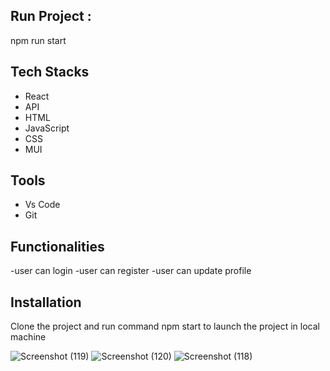 

## Run Project : 
npm run start

 
 ## Tech Stacks
 - React
 - API
 - HTML
 - JavaScript
 - CSS
 - MUI


## Tools

 - Vs Code
 - Git


## Functionalities
-user can login
-user can register
-user can update profile


## Installation

Clone the project and  run command  npm start to launch the project in local machine


![Screenshot (119)](https://user-images.githubusercontent.com/72351102/189795172-58a81111-20d9-47aa-8114-b6907a17b905.png)
![Screenshot (120)](https://user-images.githubusercontent.com/72351102/189795181-fa48c13b-862c-41ed-8c5c-1cc09dc477a3.png)
![Screenshot (118)](https://user-images.githubusercontent.com/72351102/189795312-5ebfaa16-dbdb-4fae-a5f4-419065a22889.png)
